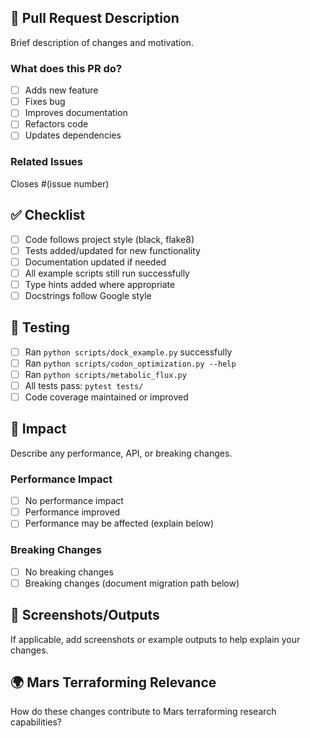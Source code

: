 ## 🧬 Pull Request Description
Brief description of changes and motivation.

### What does this PR do?
- [ ] Adds new feature
- [ ] Fixes bug
- [ ] Improves documentation
- [ ] Refactors code
- [ ] Updates dependencies

### Related Issues
Closes #(issue number)

## ✅ Checklist
- [ ] Code follows project style (black, flake8)
- [ ] Tests added/updated for new functionality
- [ ] Documentation updated if needed
- [ ] All example scripts still run successfully
- [ ] Type hints added where appropriate
- [ ] Docstrings follow Google style

## 🧪 Testing
- [ ] Ran `python scripts/dock_example.py` successfully
- [ ] Ran `python scripts/codon_optimization.py --help`
- [ ] Ran `python scripts/metabolic_flux.py`
- [ ] All tests pass: `pytest tests/`
- [ ] Code coverage maintained or improved

## 🔬 Impact
Describe any performance, API, or breaking changes.

### Performance Impact
- [ ] No performance impact
- [ ] Performance improved
- [ ] Performance may be affected (explain below)

### Breaking Changes
- [ ] No breaking changes
- [ ] Breaking changes (document migration path below)

## 📸 Screenshots/Outputs
If applicable, add screenshots or example outputs to help explain your changes.

## 🌍 Mars Terraforming Relevance
How do these changes contribute to Mars terraforming research capabilities?
